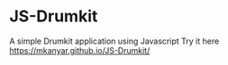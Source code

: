 # JS-Drumkit

A simple Drumkit application using Javascript
Try it here https://mkanyar.github.io/JS-Drumkit/
